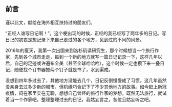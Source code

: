 ## 前言

谨以此文，献给在海外相互扶持过的朋友们。

“正经人谁写日记啊！”，这个梗出现的时候，正经的我已经写了两年多的日记。写日记的初衷是想记录下来自己走过的各个地方，见到过的不同的风景。

2016年的夏天，我第一次出国来到洛杉矶读研究生，那个时候想当一个旅行作家，先到各个城市走走，每到一个新的地方就写一篇日记记录一下，这样几年以后，自己的足迹或许遍布全美（甚至全球哈哈哈），这个时候一定也攒下来一叠日记，随便找个订书器摁两个钉子就是书了，水到渠成。

没想到四年多过去了，其他地方没能去几个，日记反倒慢慢成了习惯。这几年虽然没亲身去过多少新的城市，但机缘巧合记下了不少其他地方的故事。如今赶上新冠疫情，闷在家里实在无聊，想想自己曾经的旅行作家的梦想，既然无法旅行，就试着当一个作家吧，整理整理过去的日记，我姑妄言之，各位且姑妄听之吧。
